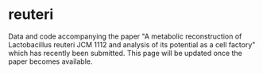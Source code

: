 # reuteri
Data and code accompanying the paper "A metabolic reconstruction of Lactobacillus reuteri JCM 1112 
and analysis of its potential as a cell factory" which has recently been submitted. 
This page will be updated once the paper becomes available.
